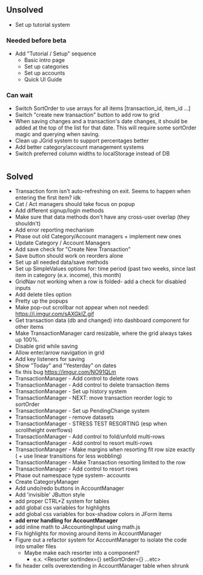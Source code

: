 ## Unsolved

-   Set up tutorial system

### Needed before beta

-   Add "Tutorial / Setup" sequence
    -   Basic intro page
    -   Set up categories
    -   Set up accounts
    -   Quick UI Guide

### Can wait

-   Switch SortOrder to use arrays for all items [transaction_id, item_id ...]
-   Switch "create new transaction" button to add row to grid
-   When saving changes and a transaction's date changes, it should be added at the top of the list for that date.
    This will require some sortOrder magic and querying when saving.
-   Clean up JGrid system to support percentages better
-   Add better category/account management systems
-   Switch preferred column widths to localStorage instead of DB

#

#

#

#

#

#

## Solved

-   Transaction form isn't auto-refreshing on exit. Seems to happen when entering the first item? idk
-   Cat / Act managers should take focus on popup
-   Add different signup/login methods
-   Make sure that data methods don't have any cross-user overlap (they shouldn't)
-   Add error reporting mechanism
-   Phase out old Category/Account managers + implement new ones
-   Update Category / Account Managers
-   Add save check for "Create New Transaction"
-   Save button should work on reorders alone
-   Set up all needed data/save methods
-   Set up SimpleValues options for:
    time period (past two weeks, since last item in category (e.x. income), this month)
-   GridNav not working when a row is folded- add a check for disabled inputs
-   Add delete tiles option
-   Pretty up the popups
-   Make pop-out scrollbar not appear when not needed: https://i.imgur.com/sAXGkIZ.gif
-   Get transaction data (db and changed) into dashboard component for other items
-   Make TransactionManager card resizable, where the grid always takes up 100%.
-   Disable grid while saving
-   Allow enter/arrow navigation in grid
-   Add key listeners for saving
-   Show "Today" and "Yesterday" on dates
-   fix this bug https://imgur.com/NO91QLm
-   TransactionManager - Add control to delete rows
-   TransactionManager - Add control to delete transaction items
-   TransactionManager - Set up history system
-   TransactionManager - NEXT: move transaction reorder logic to sortOrder
-   TransactionManager - Set up PendingChange system
-   TransactionManager - remove datasets
-   TransactionManager - STRESS TEST RESORTING (esp when scrollheight overflows)
-   TransactionManager - Add control to fold/unfold multi-rows
-   TransactionManager - Add control to resort multi-rows
-   TransactionManager - Make margins when resorting fit row size exactly ( + use linear transitions for less wobbling)
-   TransactionManager - Make Transaction resorting limited to the row
-   TransactionManager - Add control to resort rows
-   Phase out namespace type system- accounts
-   Create CategoryManager
-   Add undo/redo buttons in AccountManager
-   Add 'invisible' JButton style
-   add proper CTRL+Z system for tables
-   add global css variables for highlights
-   add global css variables for box-shadow colors in JForm items
-   **add error handling for AccountManager**
-   add inline math to JAccountingInput using math.js
-   Fix highlights for moving around items in AccountManager
-   Figure out a refactor system for AccountManager to isolate the code into smaller files
    -   Maybe make each resorter into a component?
        -   e.x. <Resorter sortIndex={} setSortOrder={} ...etc>
-   fix header cells overextending in AccountManager table when shrunk
